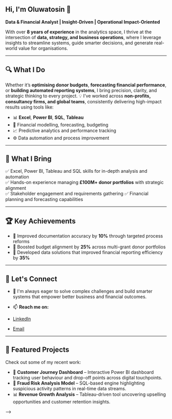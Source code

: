 ## Hi, I'm Oluwatosin 👋

**Data & Financial Analyst | Insight-Driven | Operational Impact-Oriented**

With over **8 years of experience** in the analytics space, I thrive at the intersection of **data, strategy, and business operations**, where I leverage insights to streamline systems, guide smarter decisions, and generate real-world value for organisations.

---
## 🔍 What I Do

Whether it’s **optimising donor budgets**, **forecasting financial performance**, or **building automated reporting systems**, I bring precision, clarity, and strategic thinking to every project.
💡 I’ve worked across **non-profits, consultancy firms, and global teams**, consistently delivering high-impact results using tools like:

- 📊 **Excel**, **Power BI**, **SQL**, **Tableau**
- 📁 Financial modelling, forecasting, budgeting
- 📈 Predictive analytics and performance tracking
- ⚙️ Data automation and process improvement

---
## 💼 What I Bring

✅ Excel, Power BI, Tableau and SQL skills for in-depth analysis and automation  
✅ Hands-on experience managing **£100M+ donor portfolios** with strategic alignment  
✅ Stakeholder engagement and requirements gathering
✅ Financial planning and forecasting capabilities

---
## 🏆 Key Achievements

- 📌 Improved documentation accuracy by **10%** through targeted process reforms  
- 📌 Boosted budget alignment by **25%** across multi-grant donor portfolios  
- 📌 Developed data solutions that improved financial reporting efficiency by **35%**

---
## 🚀 Let's Connect

- 👯 I'm always eager to solve complex challenges and build smarter systems that empower better business and financial outcomes.

- 📫 **Reach me on:**
- [LinkedIn](http://www.linkedin.com/in/tosin-mayowa-david)
- [Email](tmayowa.tmd@gmail.com)

---

## 📂 Featured Projects

Check out some of my recent work:
- 🔧 **Customer Journey Dashboard** – Interactive Power BI dashboard tracking user behaviour and drop-off points across digital touchpoints.
- 🧠 **Fraud Risk Analysis Model** – SQL-based engine highlighting suspicious activity patterns in real-time data streams.
- 📊 **Revenue Growth Analysis** – Tableau-driven tool uncovering upselling opportunities and customer retention insights.




-->
